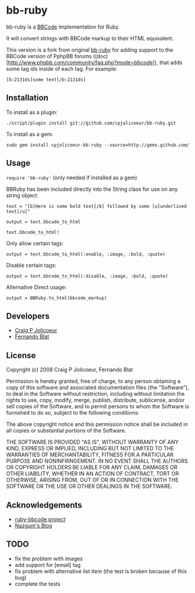 # bb-ruby

bb-ruby is a [BBCode](http://www.bbcode.org) implementation for Ruby.

It will convert strings with BBCode markup to their HTML equivalent.

This version is a fork from original [bb-ruby](git://github.com/cpjolicoeur/bb-ruby) for adding support
to the BBCode version of PphpBB forums ((doc)[http://www.phpbb.com/community/faq.php?mode=bbcode]), that adds some tag ids inside of each tag. For example:

`[b:2131ds]some text[/b:2131ds]`

## Installation

To install as a plugin:

`./script/plugin install git://github.com/cpjolicoeur/bb-ruby.git`

To install as a gem:

`sudo gem install cpjolicoeur-bb-ruby --source=http://gems.github.com/`

## Usage

`require 'bb-ruby'` (only needed if installed as a gem)

BBRuby has been included directly into the String class for use on any string object:

`text = "[b]Here is some bold text[/b] followed by some [u]underlined text[/u]"`

`output = text.bbcode_to_html`

`text.bbcode_to_html!`

Only allow certain tags:

`output = text.bbcode_to_html(:enable, :image, :bold, :quote)`

Disable certain tags:

`output = text.bbcode_to_html(:disable, :image, :bold, :quote)`

Alternative Direct usage:

`output = BBRuby.to_html(bbcode_markup)`

## Developers

* [Craig P Jolicoeur](http://github.com/cpjolicoeur)
* [Fernando Blat](http://github.com/ferblape)

## License

Copyright (c) 2008 Craig P Jolicoeur, Fernando Blat

Permission is hereby granted, free of charge, to any person obtaining a copy
of this software and associated documentation files (the "Software"), to deal
in the Software without restriction, including without limitation the rights
to use, copy, modify, merge, publish, distribute, sublicense, and/or sell
copies of the Software, and to permit persons to whom the Software is
furnished to do so, subject to the following conditions:

The above copyright notice and this permission notice shall be included in
all copies or substantial portions of the Software.

THE SOFTWARE IS PROVIDED "AS IS", WITHOUT WARRANTY OF ANY KIND, EXPRESS OR
IMPLIED, INCLUDING BUT NOT LIMITED TO THE WARRANTIES OF MERCHANTABILITY,
FITNESS FOR A PARTICULAR PURPOSE AND NONINFRINGEMENT. IN NO EVENT SHALL THE
AUTHORS OR COPYRIGHT HOLDERS BE LIABLE FOR ANY CLAIM, DAMAGES OR OTHER
LIABILITY, WHETHER IN AN ACTION OF CONTRACT, TORT OR OTHERWISE, ARISING FROM,
OUT OF OR IN CONNECTION WITH THE SOFTWARE OR THE USE OR OTHER DEALINGS IN
THE SOFTWARE.

## Acknowledgements

* [ruby-bbcode project](http://code.google.com/p/ruby-bbcode/)
* [Nazgum's Blog](http://www.nazgum.com/2008/01/08/bbcode-with-ruby-on-rails-part-1/)

## TODO

* fix the problem with images
* add support for [email] tag
* fix problem with alternative list item (the test is broken because of this bug)
* complete the tests
